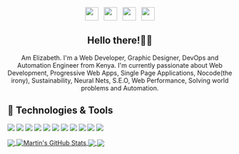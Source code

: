 
<p align='center'>
<a href="https://dev.to/LizNjau"><img height="30" src="https://github.com/stephenajulu/WaylonWalker/blob/main/icon/dev.png?raw=true"></a>&nbsp;&nbsp;
<a href="https://twitter.com/Liznimmoh"><img height="30" src="https://github.com/stephenajulu/WaylonWalker/blob/main/icon/twitter.png?raw=true"></a>&nbsp;&nbsp;
<a href="#"><img height="30" src="https://github.com/stephenajulu/WaylonWalker/blob/main/icon/instagram.jpg?raw=true"></a>&nbsp;&nbsp;
<a href="https://www.linkedin.com/in/elizabeth-wairimu-154aa4180/"><img height="30" src="https://github.com/stephenajulu/WaylonWalker/blob/main/icon/linkedin.png?raw=true"></a>
</p>

<h2 align="center">Hello there!👋🤓</h2>
<p align="center"> Am Elizabeth. I'm a Web Developer, Graphic Designer, DevOps and Automation Engineer from Kenya.
I'm currently passionate about Web Development, Progressive Web Apps, Single Page Applications, Nocode(the irony), Sustainability, Neural Nets, S.E.O, Web Performance, Solving world problems and Automation.</p>

## 🔧 Technologies & Tools

![](https://img.shields.io/badge/OS-Windows-informational?style=flat&logo=windows&logoColor=white&color=2bbc8a)
![](https://img.shields.io/badge/Editor-VS_Code-informational?style=flat&logo=visual-studio-code&logoColor=white&color=2bbc8a)
![](https://img.shields.io/badge/Code-Python-informational?style=flat&logo=python&logoColor=white&color=2bbc8a)
![](https://img.shields.io/badge/Code-JavaScript-informational?style=flat&logo=javascript&logoColor=white&color=2bbc8a)
![](https://img.shields.io/badge/Code-Nodejs-informational?style=flat&logo=node.js&logoColor=white&color=2bbc8a)
![](https://img.shields.io/badge/Code-React-informational?style=flat&logo=react&logoColor=white&color=2bbc8a)
![](https://img.shields.io/badge/Code-Vue-informational?style=flat&logo=vue.js&logoColor=white&color=2bbc8a)
![](https://img.shields.io/badge/Shell-Bash-informational?style=flat&logo=gnu-bash&logoColor=white&color=2bbc8a)
![](https://img.shields.io/badge/Tools-Oracle-informational?style=flat&logo=oracle&logoColor=white&color=2bbc8a)
![](https://img.shields.io/badge/Cloud-Digital_Ocean-informational?style=flat&logo=digitalocean&logoColor=white&color=2bbc8a)
![](https://img.shields.io/badge/Cloud-AWS-informational?style=flat&logo=amazon&logoColor=white&color=2bbc8a)

<a href="https://github.com/Liznjau/Liznjau">
  <img align="center" src="https://github-readme-stats.vercel.app/api/top-langs/?username=Liznjau&title_color=ffffff&text_color=c9cacc&icon_color=2bbc8a&bg_color=1d1f21" />
</a>
<a href="https://github.com/Liznjau/Liznjau">
  <img align="center" src="https://github-readme-stats.vercel.app/api?username=Liznjau&show_icons=true&line_height=27&count_private=true&title_color=ffffff&text_color=c9cacc&icon_color=2bbc8a&bg_color=1d1f21" alt="Martin's GitHub Stats" />
</a>

<a href="https://github.com/Liznjau/Flutter-Ecommerce-App">
  <img align="center" src="https://github-readme-stats.vercel.app/api/pin/?username=Liznjau&repo=Flutter-Ecommerce-App&title_color=ffffff&text_color=c9cacc&icon_color=2bbc8a&bg_color=1d1f21" />
</a>

<a href="https://github.com/Liznjau/Northern-Transporters">
  <img align="center" src="https://github-readme-stats.vercel.app/api/pin/?username=Liznjau&repo=Northern-Transporters&title_color=ffffff&text_color=c9cacc&icon_color=2bbc8a&bg_color=1d1f21" />
</a>

